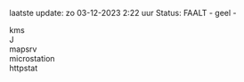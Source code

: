 laatste update: 
zo 03-12-2023  2:22   uur 
Status: FAALT - geel - 
<div class="service R">kms</div><div class="service R">J</div><div class="service R">mapsrv</div><div class="service Y">microstation</div><div class="service G">httpstat</div>